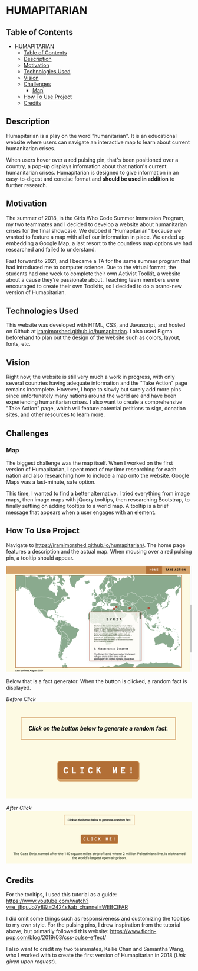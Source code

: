 

# HUMAPITARIAN 

## Table of Contents
- [HUMAPITARIAN](#humapitarian)
  - [Table of Contents](#table-of-contents)
  - [Description](#description)
  - [Motivation](#motivation)
  - [Technologies Used](#technologies-used)
  - [Vision](#vision)
  - [Challenges](#challenges)
    - [Map](#map)
  - [How To Use Project](#how-to-use-project)
  - [Credits](#credits)

## Description 
Humapitarian is a play on the word "humanitarian". It is an educational website where users can navigate an interactive map to learn about current humanitarian crises. 

When users hover over a red pulsing pin, that's been positioned over a country, a pop-up displays information about that nation's current humanitarian crises. Humapitarian is designed to give information in an easy-to-digest and concise format and **should be used in addition** to further research. 

## Motivation 
The summer of 2018, in the Girls Who Code Summer Immersion Program, my two teammates and I decided to develop a website about humanitarian crises for the final showcase. We dubbed it "Humapitarian" because we wanted to feature a map with all of our information in place. We ended up embedding a Google Map, a last resort to the countless map options we had researched and failed to understand. 

Fast forward to 2021, and I became a TA for the same summer program that had introduced me to computer science. Due to the virtual format, the students had one week to complete their own Activist Toolkit, a website about a cause they're passionate about. Teaching team members were encouraged to create their own Toolkits, so I decided to do a brand-new version of Humapitarian. 

## Technologies Used
This website was developed with HTML, CSS, and Javascript, and hosted on Github at [iramimorshed.github.io/humapitarian](https://iramimorshed.github.io/humapitarian/). I also used Figma beforehand to plan out the design of the website such as colors, layout, fonts, etc. 

## Vision 
Right now, the website is still very much a work in progress, with only several countries having adequate information and the "Take Action" page remains incomplete. However, I hope to slowly but surely add more pins since unfortunately many nations around the world are and have been experiencing humanitarian crises. I also want to create a comprehensive "Take Action" page, which will feature potential petitions to sign, donation sites, and other resources to learn more. 

## Challenges
### Map
The biggest challenge was the map itself. When I worked on the first version of Humapitarian, I spent most of my time researching for each nation and also researching how to include a map onto the website. Google Maps was a last-minute, safe option. 

This time, I wanted to find a better alternative. I tried everything from image maps, then image maps with jQuery tooltips, then researching Bootstrap, to finally settling on adding tooltips to a world map. A tooltip is a brief message that appears when a user engages with an element. 

## How To Use Project
Navigate to https://iramimorshed.github.io/humapitarian/. The home page features a description and the actual map. When mousing over a red pulsing pin, a tooltip should appear. 

![A screenshot showing what happens when a pin is moused over.](screenshots/screenshot-map.png)

Below that is a fact generator. When the button is clicked, a random fact is displayed. 

*Before Click*
![A screenshot showing the button before it's clicked.](screenshots/fact-gen-before.png)

*After Click*
![A screenshot showing the button and the fact after it's clicked.](screenshots/fact-gen-after.png)

## Credits
For the tooltips, I used this tutorial as a guide: https://www.youtube.com/watch?v=e_jEquJo7y8&t=2424s&ab_channel=WEBCIFAR

I did omit some things such as responsiveness and customizing the tooltips to my own style. For the pulsing pins, I drew inspiration from the tutorial above, but primarily followed this website: https://www.florin-pop.com/blog/2019/03/css-pulse-effect/

I also want to credit my two teammates, Kellie Chan and Samantha Wang, who I worked with to create the first version of Humapitarian in 2018 (*Link given upon request*). 

